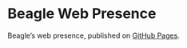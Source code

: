 # Beagle Web Presence

Beagle’s web presence, published on [GitHub Pages](https://acBerger.github.io/Beagle/branches/TestCoverageOff).